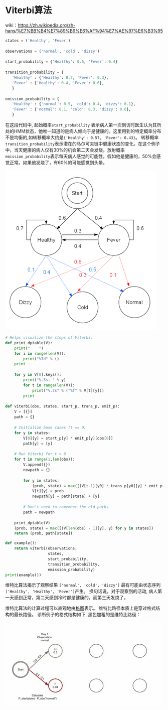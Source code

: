 # Viterbi算法

wiki：https://zh.wikipedia.org/zh-hans/%E7%BB%B4%E7%89%B9%E6%AF%94%E7%AE%97%E6%B3%95


```python
states = ('Healthy', 'Fever')
 
observations = ('normal', 'cold', 'dizzy')
 
start_probability = {'Healthy': 0.6, 'Fever': 0.4}
 
transition_probability = {
   'Healthy' : {'Healthy': 0.7, 'Fever': 0.3},
   'Fever' : {'Healthy': 0.4, 'Fever': 0.6},
   }
 
emission_probability = {
   'Healthy' : {'normal': 0.5, 'cold': 0.4, 'dizzy': 0.1},
   'Fever' : {'normal': 0.1, 'cold': 0.3, 'dizzy': 0.6},
   }
```
在这段代码中, 起始概率`start_probability` 表示病人第一次到访时医生认为其所处的HMM状态，他唯一知道的是病人倾向于是健康的。这里用到的特定概率分布不是均衡的,如转移概率大约是`{'Healthy': 0.57, 'Fever': 0.43}`。 转移概率`transition_probability`表示潜在的马尔可夫链中健康状态的变化。在这个例子中，当天健康的病人仅有30%的机会第二天会发烧。放射概率`emission_probability`表示每天病人感觉的可能性。假如他是健康的，50%会感觉正常。如果他发烧了，有60%的可能感觉到头晕。



![An_example_of_HMM](../../material/An_example_of_HMM.png)







```python
# Helps visualize the steps of Viterbi.
def print_dptable(V):
    print("    ")
    for i in range(len(V)): 
        print("%7d" % i)
    print

    for y in V[0].keys():
        print("%.5s: " % y)
        for t in range(len(V)):
            print("%.7s" % ("%f" % V[t][y]))
        print

def viterbi(obs, states, start_p, trans_p, emit_p):
    V = [{}]
    path = {}

    # Initialize base cases (t == 0)
    for y in states:
        V[0][y] = start_p[y] * emit_p[y][obs[0]]
        path[y] = [y]

    # Run Viterbi for t > 0
    for t in range(1,len(obs)):
        V.append({})
        newpath = {}

        for y in states:
            (prob, state) = max([(V[t-1][y0] * trans_p[y0][y] * emit_p[y][obs[t]], y0) for y0 in states])
            V[t][y] = prob
            newpath[y] = path[state] + [y]

        # Don't need to remember the old paths
        path = newpath

    print_dptable(V)
    (prob, state) = max([(V[len(obs) - 1][y], y) for y in states])
    return (prob, path[state])
```

```python
def example():
    return viterbi(observations,
                   states,
                   start_probability,
                   transition_probability,
                   emission_probability)
print(example())
```

维特比算法揭示了观察结果 `['normal', 'cold', 'dizzy']` 最有可能由状态序列 `['Healthy', 'Healthy', 'Fever']`产生。 换句话说，对于观察到的活动, 病人第一天感到正常，第二天感到冷时都是健康的，而第三天发烧了。

维特比算法的计算过程可以直观地由[格图](https://zh.wikipedia.org/wiki/卷积码)表示。 维特比路径本质上是穿过格式结构的最长路径。 诊所例子的格式结构如下, 黑色加粗的是维特比路径：



![Viterbi_animated_demo](../../material/Viterbi_animated_demo.gif)